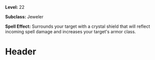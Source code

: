 <!-- TITLE: Crystal Shield -->
<!-- SUBTITLE:  -->

**Level:** 22

**Subclass:** Jeweler

**Spell Effect:** Surrounds your target with a crystal shield that will reflect incoming spell damage and increases your target's armor class.

# Header